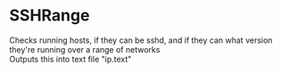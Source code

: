 # SSHRange

Checks running hosts, if they can be sshd, and if they can what version they're running over a range of networks <br>
Outputs this into text file "ip.text"
